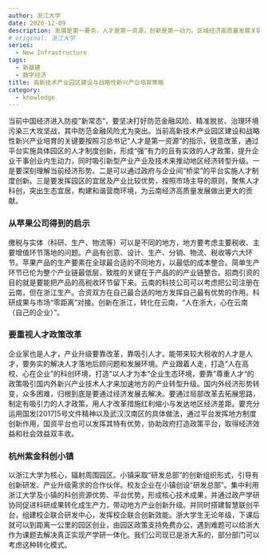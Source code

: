```yaml
---
author: 浙江大学
date: 2020-12-09
description: 发展是第一要务，人才是第一资源，创新是第一动力。区域经济高质量发展关键是人才政策改革
# original: 浙江大学
series:
  - New Infrastructure
tags:
  - 新基建
  - 数字经济
title: 高新技术产业园区建设与战略性新兴产业培育策略
category:
  - knowledge
---
```


当前中国经济进入防疫”新常态“，要坚决打好防范金融风险、精准脱贫、治理环境污染三大攻坚战，其中防范金融风险尤为突出。当前高新技术产业园区建设和战略性新兴产业培育的关键要按照习总书记“人才是第一资源”的指示，锐意改革，通过平台实施具体园区的人才制度创新，形成“强”有力的且有实效的人才政策，提升企业干事创业内生动力，同时吸引新型产业产业及技术来推动地区经济转型升级。一是要深刻理解当前经济形势。二是可以通过政府与企业间“桥梁”的平台实施人才制度创新。三是要发挥园区的宜居及产业比较优势，按照市场主导的原则，聚焦人才科创，突出生态宜居，构建和谐营商环境，为云南经济高质量发展做出更大的贡献。

### 从苹果公司得到的启示

缴税与实体（科研、生产、物流等）可以是不同的地方，地方要考虑主要税收、主要增值环节落地的问题。产品有创意、设计、生产、分销、物流、税收等六大环节。苹果产品的生产要素在全球最合适的不同地方，以最低的成本整合。简单生产环节已伦为整个产业链最低层，致胜的关键在于产品的的产业链整合。招商引资的目的就是要能把产品的高税收环节留下来。云南的科技公司可以考虑把公司注册在云南，但在浙江生产。合资双方在自己最合适的地方发挥自己最有优势的作用。科研成果与市场“零距离”对接。创新在浙江，转化在云南，“人在浙大，心在云南（自己的企业）”。

### 要重视人才政策改革

企业家也是人才，产业升级要靠改革，靠吸引人才。能带来较大税收的人才是人才，要务实的解决人才落地后顾问题和发展环境。产业跟着人走，打造“人在高校、心在企业”的科创环境，打造”以人才为本“企业生态环境，要靠”尊重人才“的政策吸引国内外新兴产业技术人才来加速地方的产业转型升级。国内外经济形势转变，众多困难，归根到底是要通过经济发展去解决。要通过局部改革去拓展思路，制定有吸引力的人才政策，用人才改革措施红利缩小与发达地区经济差距。要充分运用国发\[2017\]5号文件精神以及武汉汉南区的具体做法，通过平台发挥地方制度创新作用，国资平台也可以发挥其特有优势，协助政府打造政策平台，取得经济效益和社会效益双丰收。

### 杭州紫金科创小镇

以浙江大学为核心，辐射周围园区。小镇采取“研发总部”的创新组织形式，引导有创新研发、产业升级需求的合作伙伴。校友企业在小镇创设“研发总部”。集中利用浙江大学及小镇的科创资源优势、平台优势，形成核心技术成果，并通过政产学研协同促进科研成果转化成生产力，带动地方产业创新升级。并同时搭建智慧联创平台，组建校企联合研发中心，发挥校企联合创新效能。浙大学生无论年级，下课后就可以到距离一公里的园区创业，由园区政策支持免费办公，遇到难题可以给浙大作为课题去解决真正实现产学研一体化。我们公司现已是浙大系的，部分部门可以考虑这种转化模式。 
